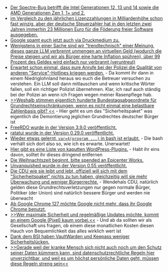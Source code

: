 * [Der Spectre-Bug betrifft die Intel Generationen 12, 13 und 14 sowie die AMD Generationen Zen 1, 1+ und 2.](https://www.bleepingcomputer.com/news/security/intel-amd-cpus-on-linux-impacted-by-newly-disclosed-spectre-bypass/)
* [im Vergleich zu den jährlichen Lizenzzahlungen in Milliardenhöhe schon fast winzig, aber der deutsche Steuerzahler hat in den letzten zwei Jahren immerhin 23 Millionen Euro für die Föderung freier Software ausgegeben.](https://www.phoronix.com/news/STF-Two-Years-24.9M-USD)
* [Google spamt euch jetzt auch via Druckmedium zu.](https://blog.fefe.de/?ts=99eb8b14)
* [Wenigstens in einer Sache sind wir "trendtechnisch" einer Meinung, dieses ganze LLM verbrennt unmengen an virtuellen Geld (wodurch die Preise steigen und wir als Bürger eine harte Inflation spühren), über 99 Prozent des Geldes wird einfach nur verbrannt (veruntreut)](https://blog.fefe.de/?ts=99e8010c)
* [Erwartet schon einmal, dass eure Anrufe bei der Polizei die Qualität von anderen "Service"-Hotlines kriegen werden.](https://blog.fefe.de/?ts=99e8dc8c) - Da kommt ihr dann in einem Niedriglohnland heraus wo euch die Betreuer versuchen zu verstehen. Ein LLM soll dann mitlauschen und wenn kritische Wörter fallen, soll ein richtiger Polizist übernehmen. Klar, ich rauf auch ständig bei der Polizei an wenn ich Fragen wegen meiner Rasenpflege hab.
* [>>Weshalb stimmen eigentlich hunderte Bundestagsabgeordnete für Grundrechtseinschränkungen, wenn es nicht einmal eine belastbare Zahlenbasis gibt? <<](https://blog.fefe.de/?ts=99e8da33) - Hier geht es um das "Sicherheitspaket" was eigentlich die Demontierung jeglichen Grundrechtes deutscher Bürger ist
* [FreeRDO wurde in der Version 3.9.0 veröffentlicht.](https://github.com/FreeRDP/FreeRDP/releases/tag/3.9.0)
* [ratatui wurde in der Version 0.29.0 veröffentlicht.](https://github.com/ratatui/ratatui/releases/tag/v0.29.0)
* [Wieder etwas gelernt, `var=$(program ...)` in bash ist erlaubt.](https://utcc.utoronto.ca/~cks/space/blog/programming/BourneQuotingCommandSubstitution) - Die bash verhält sich dort also so, wie ich es erwarte. Unerwartet!
* [Hier gibt es eine Liste von kaputten WordPress-Plugins.](https://www.bleepingcomputer.com/news/security/over-6-000-wordpress-hacked-to-install-plugins-pushing-infostealers/) - Habt ihr eins davon, solltet ihr dieses dringend entfernen
* [Die Weihnachtszeit beginnt, bitte spended an Epicenter Works.](https://netzpolitik.org/2024/epicenter-works-oesterreichs-wichtigste-digitalorganisation-braucht-dringend-geld/)
* [Unvanquished wurde in der Version 0.55 veröffentlicht.](https://www.phoronix.com/news/Unvanquished-0.55-Released)
* [Die CDU wie sie leibt und lebt, offiziell will sich mit dem "Sicherheitspaket" nichts zu tun haben, gleichzeitig will sie mehr Überwachung und weniger Bürgerrechte.](https://netzpolitik.org/2024/sicherheitspaket-union-will-staatstrojaner-und-vorratsdatenspeicherung-oben-draufpacken/) - Wendehals CDU, natürlich gelden diese Grundrechtsverletzungen nur gegen normale Bürger, Politiker (der Union) sind natürlich bessere Bürger und werden nie überwacht
* [Ab Google Chrome 127 möchte Google nicht mehr, dass ihr Google Chrome benutzt.](https://www.kuketz-blog.de/googles-manifest-v3-ein-schlag-fuer-werbeblocker-und-nutzerrechte/)
* [>>Wer maximale Sicherheit und regelmäßige Updates möchte, kommt an einem Google (Pixel) kaum vorbei.<<](https://www.kuketz-blog.de/sicherheit-worauf-du-beim-kauf-eines-neuen-android-smartphones-achten-solltest/) - Und ab da sollten wir als Gesellschaft uns fragen, ob einem diese monatlichen Kosten diesen Hauch von Bequemlichkeit das alles wirklich wert ist
* [Dank dem BSI haben VaultWarden und Keepass weniger Sicherheitslücken.](https://www.borncity.com/blog/2024/10/21/bsi-prueft-findet-schwachstelle-in-passwort-manager-keepass-und-vaultwarden/)
* [>>Gerade weil der kranke Mensch sich nicht auch noch um den Schutz seiner Daten kümmern kann, sind datenschutzrechtliche Regeln hier unverzichtbar, und weil es um höchst persönliche Daten geht, müssen diese Regeln streng sein<<](https://www.kuketz-blog.de/kommentar-die-elektronische-patientenakte-epa-datenschutz-und-medizinische-versorgung-im-spannungsfeld/)
